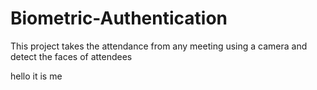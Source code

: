 # Biometric-Authentication
This project takes the attendance from any meeting using a camera and detect the faces of attendees

hello it is me